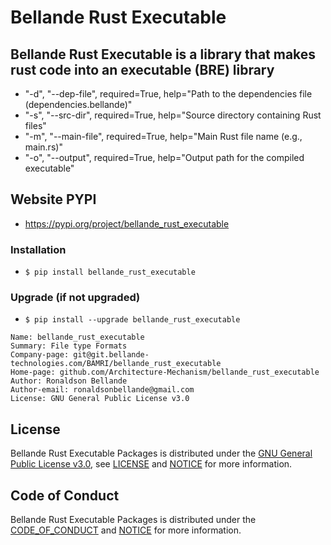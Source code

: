# Bellande Rust Executable

## Bellande Rust Executable is a library that makes rust code into an executable (BRE) library
- "-d", "--dep-file", required=True, help="Path to the dependencies file (dependencies.bellande)"
- "-s", "--src-dir", required=True, help="Source directory containing Rust files"
- "-m", "--main-file", required=True, help="Main Rust file name (e.g., main.rs)"
- "-o", "--output", required=True, help="Output path for the compiled executable"

## Website PYPI
- https://pypi.org/project/bellande_rust_executable

### Installation
- `$ pip install bellande_rust_executable`

### Upgrade (if not upgraded)
- `$ pip install --upgrade bellande_rust_executable`

```
Name: bellande_rust_executable
Summary: File type Formats
Company-page: git@git.bellande-technologies.com/BAMRI/bellande_rust_executable
Home-page: github.com/Architecture-Mechanism/bellande_rust_executable
Author: Ronaldson Bellande
Author-email: ronaldsonbellande@gmail.com
License: GNU General Public License v3.0
```

## License

Bellande Rust Executable Packages is distributed under the [GNU General Public License v3.0](https://www.gnu.org/licenses/gpl-3.0.en.html), see [LICENSE](https://github.com/Architecture-Mechanism/bellande_rust_executable/blob/main/LICENSE) and [NOTICE](https://github.com/Architecture-Mechanism/bellande_rust_executable/blob/main/LICENSE) for more information.

## Code of Conduct
Bellande Rust Executable Packages is distributed under the [CODE_OF_CONDUCT](https://github.com/Architecture-Mechanism/bellande_rust_executable/blob/main/CODE_OF_CONDUCT.md) and [NOTICE](https://github.com/Architecture-Mechanism/bellande_rust_executable/blob/main/CODE_OF_CONDUCT.md) for more information.

